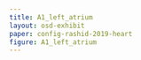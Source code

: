 ```yaml
---
title: A1_left_atrium
layout: osd-exhibit
paper: config-rashid-2019-heart
figure: A1_left_atrium
---
```

